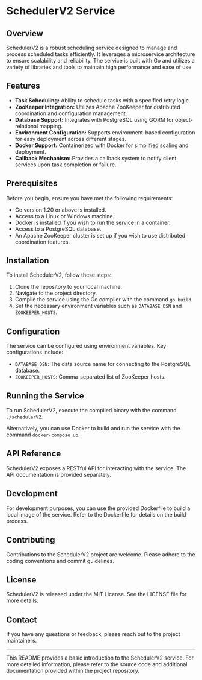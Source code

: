 # SchedulerV2 Service

## Overview
SchedulerV2 is a robust scheduling service designed to manage and process scheduled tasks efficiently. It leverages a microservice architecture to ensure scalability and reliability. The service is built with Go and utilizes a variety of libraries and tools to maintain high performance and ease of use.

## Features
- **Task Scheduling:** Ability to schedule tasks with a specified retry logic.
- **ZooKeeper Integration:** Utilizes Apache ZooKeeper for distributed coordination and configuration management.
- **Database Support:** Integrates with PostgreSQL using GORM for object-relational mapping.
- **Environment Configuration:** Supports environment-based configuration for easy deployment across different stages.
- **Docker Support:** Containerized with Docker for simplified scaling and deployment.
- **Callback Mechanism:** Provides a callback system to notify client services upon task completion or failure.

## Prerequisites
Before you begin, ensure you have met the following requirements:
- Go version 1.20 or above is installed.
- Access to a Linux or Windows machine.
- Docker is installed if you wish to run the service in a container.
- Access to a PostgreSQL database.
- An Apache ZooKeeper cluster is set up if you wish to use distributed coordination features.

## Installation
To install SchedulerV2, follow these steps:
1. Clone the repository to your local machine.
2. Navigate to the project directory.
3. Compile the service using the Go compiler with the command `go build`.
4. Set the necessary environment variables such as `DATABASE_DSN` and `ZOOKEEPER_HOSTS`.

## Configuration
The service can be configured using environment variables. Key configurations include:
- `DATABASE_DSN`: The data source name for connecting to the PostgreSQL database.
- `ZOOKEEPER_HOSTS`: Comma-separated list of ZooKeeper hosts.

## Running the Service
To run SchedulerV2, execute the compiled binary with the command `./schedulerV2`.

Alternatively, you can use Docker to build and run the service with the command `docker-compose up`.

## API Reference
SchedulerV2 exposes a RESTful API for interacting with the service. The API documentation is provided separately.

## Development
For development purposes, you can use the provided Dockerfile to build a local image of the service. Refer to the Dockerfile for details on the build process.

## Contributing
Contributions to the SchedulerV2 project are welcome. Please adhere to the coding conventions and commit guidelines.

## License
SchedulerV2 is released under the MIT License. See the LICENSE file for more details.

## Contact
If you have any questions or feedback, please reach out to the project maintainers.

---
This README provides a basic introduction to the SchedulerV2 service. For more detailed information, please refer to the source code and additional documentation provided within the project repository.
